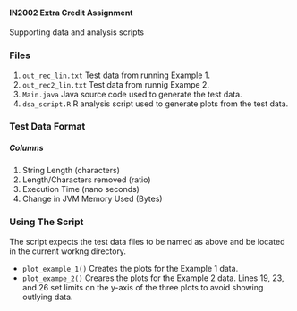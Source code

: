 #### IN2002 Extra Credit Assignment
Supporting data and analysis scripts

### Files
1. `out_rec_lin.txt` Test data from running Example 1.
2. `out_rec2_lin.txt` Test data from runnig Exampe 2.
3. `Main.java` Java source code used to generate the test data.
4. `dsa_script.R` R analysis script used to generate plots from the test data.

### Test Data Format
##### Columns
1. String Length (characters)
2. Length/Characters removed (ratio)
3. Execution Time (nano seconds)
4. Change in JVM Memory Used (Bytes)

### Using The Script
The script expects the test data files to be named as above and be located in the current workng directory.

- `plot_example_1()` Creates the plots for the Example 1 data.
- `plot_exampe_2()` Creares the plots for the Example 2 data. Lines 19, 23, and 26 set limits on the y-axis of the three plots to avoid showing outlying data.